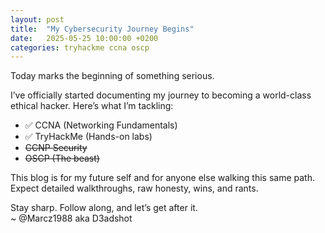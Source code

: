 ```yaml
---
layout: post
title:  "My Cybersecurity Journey Begins"
date:   2025-05-25 10:00:00 +0200
categories: tryhackme ccna oscp
---
```


Today marks the beginning of something serious.

I’ve officially started documenting my journey to becoming a world-class ethical hacker. Here’s what I’m tackling:

- ✅ CCNA (Networking Fundamentals)  
- ✅ TryHackMe (Hands-on labs)  
- ~~CCNP Security~~  
- ~~OSCP (The beast)~~

This blog is for my future self and for anyone else walking this same path. Expect detailed walkthroughs, raw honesty, wins, and rants.

Stay sharp. Follow along, and let’s get after it.  
~ @Marcz1988 aka D3adshot
